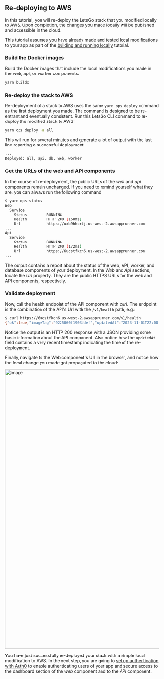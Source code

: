 ## Re-deploying to AWS

In this tutorial, you will re-deploy the LetsGo stack that you modified locally to AWS. Upon completion, the changes you made locally will be published and accessible in the cloud.

This tutorial assumes you have already made and tested local modifications to your app as part of the [building and running locally](building-and-running-locally.md) tutorial.

### Build the Docker images

Build the Docker images that include the local modifications you made in the web, api, or worker components:

```bash
yarn buildx
```

### Re-deploy the stack to AWS

Re-deployment of a stack to AWS uses the same `yarn ops deploy` command as the first deployment you made. The command is designed to be re-entrant and eventually consistent. Run this LetsGo CLI command to re-deploy the modified stack to AWS:

```bash
yarn ops deploy -a all
```

This will run for several minutes and generate a lot of output with the last line reporting a successful deployment:

```bash
...
Deployed: all, api, db, web, worker
```

### Get the URLs of the web and API components

In the course of re-deployment, the public URLs of the _web_ and _api_ components remain unchanged. If you need to remind yourself what they are, you can always run the following command:

```bash
$ yarn ops status
Web
  Service
    Status         RUNNING
    Health         HTTP 200 (160ms)
    Url            https://uxb9hhcrtj.us-west-2.awsapprunner.com
...
Api
  Service
    Status         RUNNING
    Health         HTTP 200 (172ms)
    Url            https://6ucstfkcn6.us-west-2.awsapprunner.com
...
```

The output contains a report about the status of the web, API, worker, and database components of your deployment. In the _Web_ and _Api_ sections, locate the _Url_ property. They are the public HTTPS URLs for the web and API components, respectively.

### Validate deployment

Now, call the health endpoint of the API component with _curl_. The endpoint is the combination of the API's Url with the `/v1/health` path, e.g.:

```bash
$ curl https://6ucstfkcn6.us-west-2.awsapprunner.com/v1/health
{"ok":true,"imageTag":"9225060f1903ddef","updatedAt":"2023-11-04T22:08:24.392Z"}
```

Notice the output is an HTTP 200 response with a JSON providing some basic information about the API component. Also notice how the `updatedAt` field contains a very recent timestamp indicating the time of the re-deployment.

Finally, navigate to the Web component's Url in the browser, and notice how the local change you made got propagated to the cloud:

<img width="912" alt="image" src="https://github.com/tjanczuk/letsgo/assets/822369/6aab4476-4d16-4ab4-97c4-211a80017266">

You have just successfully re-deployed your stack with a simple local modification to AWS. In the next step, you are going to [set up authentication with Auth0]() to enable authenticating users of your app and secure access to the dashboard section of the _web_ component and to the _API_ component.
